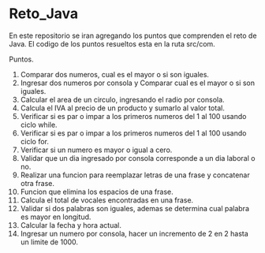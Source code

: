 # Reto_Java

En este repositorio se iran agregando los puntos que comprenden el reto de Java.
El codigo de los puntos resueltos esta en la ruta src/com.

Puntos.

1. Comparar dos numeros, cual es el mayor o si son iguales.
2. Ingresar dos numeros por consola y Comparar cual es el mayor o si son iguales.
3. Calcular el area de un circulo, ingresando el radio por consola.
4. Calcula el IVA al precio de un producto y sumarlo al valor total.
5. Verificar si es par o impar a los primeros numeros del 1 al 100 usando ciclo while.
6. Verificar si es par o impar a los primeros numeros del 1 al 100 usando ciclo for.
7. Verificar si un numero es mayor o igual a cero.
8. Validar que un dia ingresado por consola corresponde a un dia laboral o no.
9. Realizar una funcion para reemplazar letras de una frase y concatenar otra frase.
10. Funcion que elimina los espacios de una frase.
11. Calcula el total de vocales encontradas en una frase.
12. Validar si dos palabras son iguales, ademas se determina cual palabra es mayor en longitud.
13. Calcular la fecha y hora actual.
14. Ingresar un numero por consola, hacer un incremento de 2 en 2 hasta un limite de 1000.